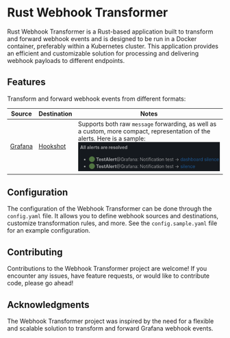 # Rust Webhook Transformer

Rust Webhook Transformer is a Rust-based application built to transform and forward webhook events and is designed to be run in a Docker container, preferably within a Kubernetes cluster. This application provides an efficient and customizable solution for processing and delivering webhook payloads to different endpoints.

## Features

Transform and forward webhook events from different formats:

| Source | Destination | Notes |
| ------ | ----------- | ----- |
| [Grafana](https://grafana.com/) | [Hookshot](https://github.com/matrix-org/matrix-hookshot) | Supports both raw `message` forwarding, as well as a custom, more compact, representation of the alerts. Here is a sample: ![custom-format-sample](docs/grafana-to-hookshot.png) |

## Configuration

The configuration of the Webhook Transformer can be done through the `config.yaml` file. It allows you to define webhook sources and destinations, customize transformation rules, and more. See the `config.sample.yaml` file for an example configuration.

## Contributing

Contributions to the Webhook Transformer project are welcome! If you encounter any issues, have feature requests, or would like to contribute code, please go ahead!

## Acknowledgments

The Webhook Transformer project was inspired by the need for a flexible and scalable solution to transform and forward Grafana webhook events.